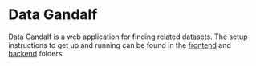 # Data Gandalf

Data Gandalf is a web application for finding related datasets. The setup instructions to get up and running can be found in the [frontend](./frontend/) and [backend](./backend) folders.
